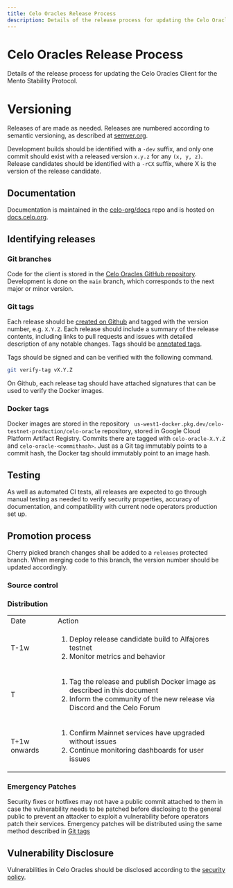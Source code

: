 ```yaml
---
title: Celo Oracles Release Process
description: Details of the release process for updating the Celo Oracles for the Mento Stability Protocol
---
```


# Celo Oracles Release Process

Details of the release process for updating the Celo Oracles Client for the Mento Stability Protocol.


# Versioning

Releases of are made as needed. Releases are numbered according to semantic versioning, as described at [semver.org](https://semver.org).

Development builds should be identified with a `-dev` suffix, and only one commit should exist with a released version `x.y.z` for any `(x, y, z)`. Release candidates should be identified with a `-rCX` suffix, where X is the version of the release candidate.

## Documentation

Documentation is maintained in the [celo-org/docs](https://github.com/celo-org/docs) repo and is hosted on [docs.celo.org](/validator/attestation).

## Identifying releases

### Git branches

Code for the client is stored in the [Celo Oracles GitHub repository](https://github.com/celo-org/celo-oracle). Development is done on the `main` branch, which corresponds to the next major or minor version.

### Git tags

Each release should be [created on Github](https://github.com/celo-org/celo-oracle/releases) and tagged with the version number, e.g. `X.Y.Z`. Each release should include a summary of the release contents, including links to pull requests and issues with detailed description of any notable changes. Tags should be [annotated tags](https://git-scm.com/book/en/v2/Git-Basics-Tagging#_annotated_tags).

Tags should be signed and can be verified with the following command.

```bash
git verify-tag vX.Y.Z
```

On Github, each release tag should have attached signatures that can be used to verify the Docker images.

### Docker tags

Docker images are stored in the repository ` us-west1-docker.pkg.dev/celo-testnet-production/celo-oracle` repository, stored in Google Cloud Platform Artifact Registry. Commits there are tagged with `celo-oracle-X.Y.Z` and `celo-oracle-<commithash>`. Just as a Git tag immutably points to a commit hash, the Docker tag should immutably point to an image hash.

## Testing

As well as automated CI tests, all releases are expected to go through manual testing as needed to verify security properties, accuracy of documentation, and compatibility with current node operators production set up.

## Promotion process

Cherry picked branch changes shall be added to a `releases` protected branch. When merging code to this branch, the version number should be updated accordingly. 

### Source control

### Distribution

<table>
  <tr>
    <td>Date</td>
    <td>Action</td>
  </tr>
  <tr>
    <td>T-1w</td>
    <td>
      <ol>
        <li>Deploy release candidate build to Alfajores testnet</li>
        <li>Monitor metrics and behavior</li>
      </ol>
    </td>
  </tr>  
  <tr>
    <td>T</td>
    <td>
      <ol>
        <li>Tag the release and publish Docker image as described in this document</li>
        <li>Inform the community of the new release via Discord and the Celo Forum</li>
      </ol>
    </td>
  </tr>
  <tr>
    <td>T+1w onwards</td>
    <td>
      <ol>
        <li>Confirm Mainnet services have upgraded without issues</li>
        <li>Continue monitoring dashboards for user issues</li>
      </ol>
    </td>
  </tr>
</table>

### Emergency Patches

Security fixes or hotfixes may not have a public commit attached to them in case the vulnerability needs to be patched before disclosing to the general public to prevent an attacker to exploit a vulnerability before operators patch their services. Emergency patches will be distributed using the same method described in [Git tags](#git-tags)


## Vulnerability Disclosure

Vulnerabilities in Celo Oracles should be disclosed according to the [security policy](https://github.com/celo-org/celo-monorepo/blob/master/SECURITY.md).